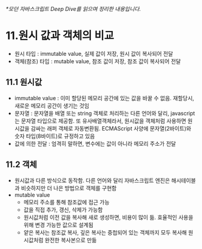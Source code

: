 _*모던 자바스크립트 Deep Dive를 읽으며 정리한 내용입니다._

# 11.원시 값과 객체의 비교
- 원시 타입 : immutable value, 실제 값이 저장, 원시 값이 복사되어 전달
- 객체(참조) 타입 : mutable value, 참조 값이 저장, 참조 값이 복사되어 전달

## 11.1 원시값
- immutable value : 이미 할당된 메모리 공간에 있는 값을 바꿀 수 없음. 재할당시, 새로운 메모리 공간이 생기는 것임
- 문자열 : 문자열을 배열 또는 string 객체로 처리하는 다른 언어와 달리, javascript는 문자열 타입으로 제공함. 또 유사배열객체라서, 원시값을 객체처럼 사용하면 원시값을 감싸는 래퍼 객체로 자동변환됨. ECMAScript 사양에 문자열(2바이트)와 숫자 타입(8바이트)로 규정하고 있음
- 값에 의한 전달 : 엄격히 말하면, 변수에는 값이 아니라 메모리 주소가 전달

## 11.2 객체
- 원시값과 다른 방식으로 동작함. 다른 언어와 달리 자바스크립트 엔진은 해시테이블과 비슷하지만 더 나은 방법으로 객체를 구현함
- mutable value
  - 메모리 주소를 통해 참조값에 접근 가능
  - 값을 직접 추가, 갱신, 삭제가 가능함
  - 원시값처럼 이전 값을 복사해 새로 생성하면, 비용이 많이 듦. 효율적인 사용을 위해 변경 가능한 값으로 설계됨
  - 얕은 복사는 참조값 복사, 깊은 복사는 중첩되어 있는 객체까지 모두 복사해 원시값처럼 완전한 복사본으로 만듦
